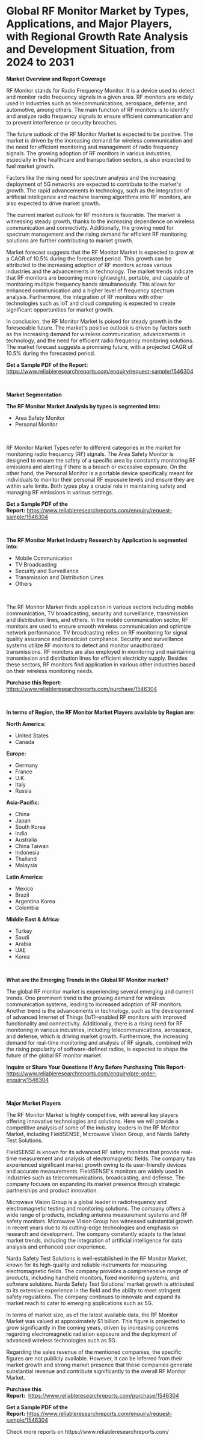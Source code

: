 <p><h1>Global RF Monitor Market by Types, Applications, and Major Players, with Regional Growth Rate Analysis and Development Situation, from 2024 to 2031</h1></p><p><strong>Market Overview and Report Coverage</strong></p>
<p><p>RF Monitor stands for Radio Frequency Monitor. It is a device used to detect and monitor radio frequency signals in a given area. RF monitors are widely used in industries such as telecommunications, aerospace, defense, and automotive, among others. The main function of RF monitors is to identify and analyze radio frequency signals to ensure efficient communication and to prevent interference or security breaches.</p><p>The future outlook of the RF Monitor Market is expected to be positive. The market is driven by the increasing demand for wireless communication and the need for efficient monitoring and management of radio frequency signals. The growing adoption of RF monitors in various industries, especially in the healthcare and transportation sectors, is also expected to fuel market growth.</p><p>Factors like the rising need for spectrum analysis and the increasing deployment of 5G networks are expected to contribute to the market's growth. The rapid advancements in technology, such as the integration of artificial intelligence and machine learning algorithms into RF monitors, are also expected to drive market growth.</p><p>The current market outlook for RF monitors is favorable. The market is witnessing steady growth, thanks to the increasing dependence on wireless communication and connectivity. Additionally, the growing need for spectrum management and the rising demand for efficient RF monitoring solutions are further contributing to market growth.</p><p>Market forecast suggests that the RF Monitor Market is expected to grow at a CAGR of 10.5% during the forecasted period. This growth can be attributed to the increasing adoption of RF monitors across various industries and the advancements in technology. The market trends indicate that RF monitors are becoming more lightweight, portable, and capable of monitoring multiple frequency bands simultaneously. This allows for enhanced communication and a higher level of frequency spectrum analysis. Furthermore, the integration of RF monitors with other technologies such as IoT and cloud computing is expected to create significant opportunities for market growth.</p><p>In conclusion, the RF Monitor Market is poised for steady growth in the foreseeable future. The market's positive outlook is driven by factors such as the increasing demand for wireless communication, advancements in technology, and the need for efficient radio frequency monitoring solutions. The market forecast suggests a promising future, with a projected CAGR of 10.5% during the forecasted period.</p></p>
<p><strong>Get a Sample PDF of the Report:</strong> <a href="https://www.reliableresearchreports.com/enquiry/request-sample/1546304">https://www.reliableresearchreports.com/enquiry/request-sample/1546304</a></p>
<p>&nbsp;</p>
<p><strong>Market Segmentation</strong></p>
<p><strong>The RF Monitor Market Analysis by types is segmented into:</strong></p>
<p><ul><li>Area Safety Monitor</li><li>Personal Monitor</li></ul></p>
<p>&nbsp;</p>
<p><p>RF Monitor Market Types refer to different categories in the market for monitoring radio frequency (RF) signals. The Area Safety Monitor is designed to ensure the safety of a specific area by constantly monitoring RF emissions and alerting if there is a breach or excessive exposure. On the other hand, the Personal Monitor is a portable device specifically meant for individuals to monitor their personal RF exposure levels and ensure they are within safe limits. Both types play a crucial role in maintaining safety and managing RF emissions in various settings.</p></p>
<p><strong>Get a Sample PDF of the Report:</strong>&nbsp;<a href="https://www.reliableresearchreports.com/enquiry/request-sample/1546304">https://www.reliableresearchreports.com/enquiry/request-sample/1546304</a></p>
<p>&nbsp;</p>
<p><strong>The RF Monitor Market Industry Research by Application is segmented into:</strong></p>
<p><ul><li>Mobile Communication</li><li>TV Broadcasting</li><li>Security and Surveillance</li><li>Transmission and Distribution Lines</li><li>Others</li></ul></p>
<p>&nbsp;</p>
<p><p>The RF Monitor Market finds application in various sectors including mobile communication, TV broadcasting, security and surveillance, transmission and distribution lines, and others. In the mobile communication sector, RF monitors are used to ensure smooth wireless communication and optimize network performance. TV broadcasting relies on RF monitoring for signal quality assurance and broadcast compliance. Security and surveillance systems utilize RF monitors to detect and monitor unauthorized transmissions. RF monitors are also employed in monitoring and maintaining transmission and distribution lines for efficient electricity supply. Besides these sectors, RF monitors find application in various other industries based on their wireless monitoring needs.</p></p>
<p><strong>Purchase this Report:</strong>&nbsp; <a href="https://www.reliableresearchreports.com/purchase/1546304">https://www.reliableresearchreports.com/purchase/1546304</a></p>
<p>&nbsp;</p>
<p><strong>In terms of Region, the RF Monitor Market Players available by Region are:</strong></p>
<p>
    <p> <strong> North America: </strong>
        <ul>
            <li>United States</li>
            <li>Canada</li>
        </ul>
        </p> 
    <p> <strong> Europe: </strong>
        <ul>
            <li>Germany</li>
            <li>France</li>
            <li>U.K.</li>
            <li>Italy</li>
            <li>Russia</li>
        </ul>
        </p> 
    <p> <strong> Asia-Pacific: </strong>
        <ul>
            <li>China</li>
            <li>Japan</li>
            <li>South Korea</li>
            <li>India</li>
            <li>Australia</li>
            <li>China Taiwan</li>
            <li>Indonesia</li>
            <li>Thailand</li>
            <li>Malaysia</li>
        </ul>
        </p> 
    <p> <strong> Latin America: </strong>
        <ul>
            <li>Mexico</li>
            <li>Brazil</li>
            <li>Argentina Korea</li>
            <li>Colombia</li>
        </ul>
        </p> 
    <p> <strong> Middle East & Africa: </strong>
        <ul>
            <li>Turkey</li>
            <li>Saudi</li>
            <li>Arabia</li>
            <li>UAE</li>
            <li>Korea</li>
        </ul>
    </p>
    </p>
<p>&nbsp;</p>
<p><strong>What are the Emerging Trends in the Global RF Monitor market?</strong></p>
<p><p>The global RF monitor market is experiencing several emerging and current trends. One prominent trend is the growing demand for wireless communication systems, leading to increased adoption of RF monitors. Another trend is the advancements in technology, such as the development of advanced Internet of Things (IoT)-enabled RF monitors with improved functionality and connectivity. Additionally, there is a rising need for RF monitoring in various industries, including telecommunications, aerospace, and defense, which is driving market growth. Furthermore, the increasing demand for real-time monitoring and analysis of RF signals, combined with the rising popularity of software-defined radios, is expected to shape the future of the global RF monitor market.</p></p>
<p><strong>Inquire or Share Your Questions If Any Before Purchasing This Report</strong>- <a href="https://www.reliableresearchreports.com/enquiry/pre-order-enquiry/1546304">https://www.reliableresearchreports.com/enquiry/pre-order-enquiry/1546304</a></p>
<p>&nbsp;</p>
<p><strong>Major Market Players</strong></p>
<p><p>The RF Monitor Market is highly competitive, with several key players offering innovative technologies and solutions. Here we will provide a competitive analysis of some of the industry leaders in the RF Monitor Market, including FieldSENSE, Microwave Vision Group, and Narda Safety Test Solutions.</p><p>FieldSENSE is known for its advanced RF safety monitors that provide real-time measurement and analysis of electromagnetic fields. The company has experienced significant market growth owing to its user-friendly devices and accurate measurements. FieldSENSE's monitors are widely used in industries such as telecommunications, broadcasting, and defense. The company focuses on expanding its market presence through strategic partnerships and product innovation.</p><p>Microwave Vision Group is a global leader in radiofrequency and electromagnetic testing and monitoring solutions. The company offers a wide range of products, including antenna measurement systems and RF safety monitors. Microwave Vision Group has witnessed substantial growth in recent years due to its cutting-edge technologies and emphasis on research and development. The company constantly adapts to the latest market trends, including the integration of artificial intelligence for data analysis and enhanced user experience.</p><p>Narda Safety Test Solutions is well-established in the RF Monitor Market, known for its high-quality and reliable instruments for measuring electromagnetic fields. The company provides a comprehensive range of products, including handheld monitors, fixed monitoring systems, and software solutions. Narda Safety Test Solutions' market growth is attributed to its extensive experience in the field and the ability to meet stringent safety regulations. The company continues to innovate and expand its market reach to cater to emerging applications such as 5G.</p><p>In terms of market size, as of the latest available data, the RF Monitor Market was valued at approximately $1 billion. This figure is projected to grow significantly in the coming years, driven by increasing concerns regarding electromagnetic radiation exposure and the deployment of advanced wireless technologies such as 5G.</p><p>Regarding the sales revenue of the mentioned companies, the specific figures are not publicly available. However, it can be inferred from their market growth and strong market presence that these companies generate substantial revenue and contribute significantly to the overall RF Monitor Market.</p></p>
<p><strong>Purchase this Report:</strong>&nbsp;&nbsp;<a href="https://www.reliableresearchreports.com/purchase/1546304">https://www.reliableresearchreports.com/purchase/1546304</a></p>
<p></p>
<p><strong>Get a Sample PDF of the Report:</strong>&nbsp;<a href="https://www.reliableresearchreports.com/enquiry/request-sample/1546304">https://www.reliableresearchreports.com/enquiry/request-sample/1546304</a></p>
<p>Check more reports on https://www.reliableresearchreports.com/</p>